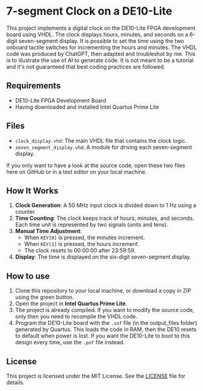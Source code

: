 # 7-segment Clock on a DE10-Lite

This project implements a digital clock on the DE10-Lite FPGA development board using VHDL. The clock displays hours, minutes, and seconds on a 6-digit seven-segment display. It is possible to set the time using the two onboard tactile switches for incrementing the hours and minutes. The VHDL code was produced by ChatGPT, then adapted and troubleshot by me. This is to illustrate the use of AI to generate code. It is not meant to be a tutorial and it's not guaranteed that best coding practices are followed.

## Requirements

- DE10-Lite FPGA Development Board
- Having downloaded and installed Intel Quartus Prime Lite

## Files

- `clock_display.vhd`: The main VHDL file that contains the clock logic.
- `seven_segment_display.vhd`: A module for driving each seven-segment display.

If you only want to have a look at the source code, open these two files here on GitHub or in a text editor on your local machine.

## How It Works

1. **Clock Generation**: A 50 MHz input clock is divided down to 1 Hz using a counter.
2. **Time Counting**: The clock keeps track of hours, minutes, and seconds. Each time unit is represented by two signals (units and tens).
3. **Manual Time Adjustment**: 
   - When `KEY[0]` is pressed, the minutes increment. 
   - When `KEY[1]` is pressed, the hours increment. 
   - The clock resets to 00:00:00 after 23:59:59.
4. **Display**: The time is displayed on the six-digit seven-segment display.

## How to use


1. Clone this repository to your local machine, or download a copy in ZIP using the green button.
2. Open the project in **Intel Quartus Prime Lite**.
3. The project is already compiled. If you want to modify the source code, only then you need to recompile the VHDL code.
4. Program the DE10-Lite board with the `.sof` file (in the output_files folder) generated by Quartus. This loads the code in RAM, then the DE10 resets to default when power is lost. If you want the DE10-Lite to boot to this design every time, use the `.pof` file instead.


## License

This project is licensed under the MIT License. See the [LICENSE](LICENSE) file for details.

